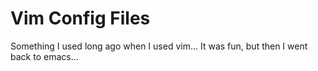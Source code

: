 # Vim Config Files

Something I used long ago when I used vim... It was fun, but then I went back to emacs...
